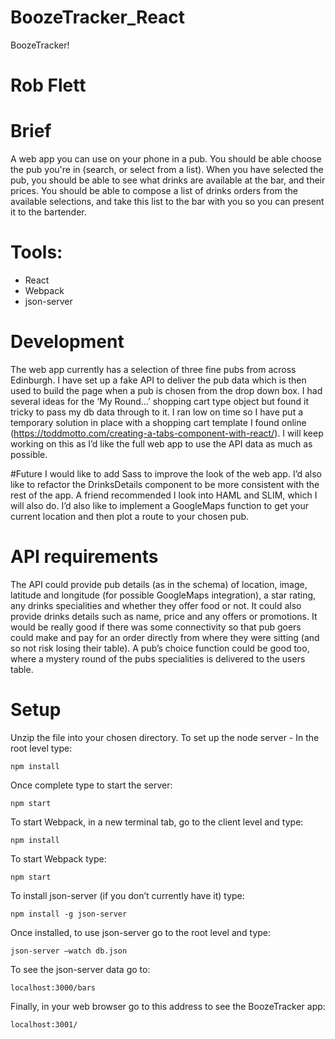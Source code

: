 # BoozeTracker_React

BoozeTracker!

# Rob Flett 

# Brief 
A web app you can use on your phone in a pub. You should be able choose the pub you're in (search, or select from a list). When you have selected the pub, you should be able to see what drinks are available at the bar, and their prices. You should be able to compose a list of drinks orders from the available selections, and take this list to the bar with you so you can present it to the bartender.

# Tools:
- React
- Webpack
- json-server

# Development
The web app currently has a selection of three fine pubs from across Edinburgh. I have set up a fake API to deliver the pub data which is then used to build the page when a pub is chosen from the drop down box.
I had several ideas for the ‘My Round…’ shopping cart type object but found it tricky to pass my db data through to it. I ran low on time so I have put a temporary solution in place with a shopping cart template I found online (https://toddmotto.com/creating-a-tabs-component-with-react/). I will keep working on this as I’d like the full web app to use the API data as much as possible.


#Future
I would like to add Sass to improve the look of the web app. I’d also like to refactor the DrinksDetails component to be more consistent with the rest of the app.
A friend recommended I look into HAML and SLIM, which I will also do.
I’d also like to implement a GoogleMaps function to get your current location and then plot a route to your chosen pub.

# API requirements
The API could provide pub details (as in the schema) of location, image, latitude and longitude (for possible GoogleMaps integration), a star rating, any drinks specialities and whether they offer food or not.
It could also provide drinks details such as name, price and any offers or promotions.
It would be really good if there was some connectivity so that pub goers could make and pay for an order directly from where they were sitting (and so not risk losing their table). 
A pub’s choice function could be good too, where a mystery round of the pubs specialities is delivered to the users table.
	
# Setup 
Unzip the file into your chosen directory.
To set up the node server - In the root level type:
```
npm install
```

Once complete type to start the server:	
```
npm start
```

To start Webpack, in a new terminal tab, go to the client level and type:
```
npm install
```

To start Webpack type:	
```
npm start
```

To install json-server (if you don’t currently have it) type:
```
npm install -g json-server
```

Once installed, to use json-server go to the root level and type:
```
json-server —watch db.json
```

To see the json-server data go to: 
```
localhost:3000/bars
```

Finally, in your web browser go to this address to see the BoozeTracker app: 
```
localhost:3001/
```
